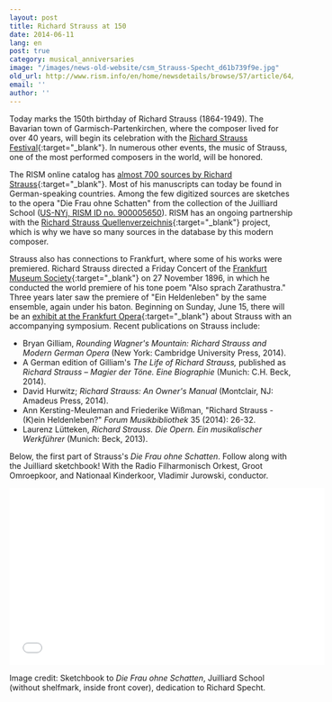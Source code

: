 ```yaml
---
layout: post
title: Richard Strauss at 150
date: 2014-06-11
lang: en
post: true
category: musical_anniversaries
image: "/images/news-old-website/csm_Strauss-Specht_d61b739f9e.jpg"
old_url: http://www.rism.info/en/home/newsdetails/browse/57/article/64/richard-strauss-at-150.html
email: ''
author: ''
---
```


Today marks the 150th birthday of Richard Strauss (1864-1949). The Bavarian town of Garmisch-Partenkirchen, where the composer lived for over 40 years, will begin its celebration with the [Richard Strauss Festival](http://www.richard-strauss-festival.de/rsi/index.php/en/){:target="_blank"}. In numerous other events, the music of Strauss, one of the most performed composers in the world, will be honored.

The RISM online catalog has [almost 700 sources by Richard Strauss](https://opac.rism.info/search?View=rism&author=Richard+Strauss){:target="_blank"}. Most of his manuscripts can today be found in German-speaking countries. Among the few digitized sources are sketches to the opera "Die Frau ohne Schatten" from the collection of the Juilliard School ([US-NYj, RISM ID no. 900005650](https://opac.rism.info/search?id=900005650&db=251&View=rism "external-link-new-window")). RISM has an ongoing partnership with the [Richard Strauss Quellenverzeichnis](http://www.richard-strauss-institut.de/rsqv.php3){:target="_blank"} project, which is why we have so many sources in the database by this modern composer.

Strauss also has connections to Frankfurt, where some of his works were premiered. Richard Strauss directed a Friday Concert of the [Frankfurt Museum Society](http://www.museumskonzerte.de/service/programmarchiv.html){:target="_blank"} on 27 November 1896, in which he conducted the world premiere of his tone poem "Also sprach Zarathustra." Three years later saw the premiere of "Ein Heldenleben" by the same ensemble, again under his baton. Beginning on Sunday, June 15, there will be an [exhibit at the Frankfurt Opera](http://www.oper-frankfurt.de/de/page378.cfm?stueck=623&stueckdatum=2719){:target="_blank"} about Strauss with an accompanying symposium. Recent publications on Strauss include:

- Bryan Gilliam, _Rounding Wagner's Mountain: Richard Strauss and Modern German Opera_ (New York: Cambridge University Press, 2014).
- A German edition of Gilliam's _The Life of Richard Strauss,_ published as _Richard Strauss – Magier der Töne. Eine Biographie_ (Munich: C.H. Beck, 2014).
- David Hurwitz; _Richard Strauss: An Owner's Manual_ (Montclair, NJ: Amadeus Press, 2014).
- Ann Kersting-Meuleman and Friederike Wißman, "Richard Strauss - (K)ein Heldenleben?" _Forum Musikbibliothek_ 35 (2014): 26-32.
- Laurenz Lütteken, _Richard Strauss. Die Opern. Ein musikalischer Werkführer_ (Munich: Beck, 2013).

Below, the first part of Strauss's _Die Frau ohne Schatten_. Follow along with the Juilliard sketchbook! With the Radio Filharmonisch Orkest, Groot Omroepkoor, and Nationaal Kinderkoor, Vladimir Jurowski, conductor.

<iframe width="560" height="315" src="//www.youtube.com/embed/675hQxETKC8" frameborder="0" allowfullscreen></iframe>


Image credit: Sketchbook to _Die Frau ohne Schatten_, Juilliard School (without shelfmark, inside front cover), dedication to Richard Specht.
